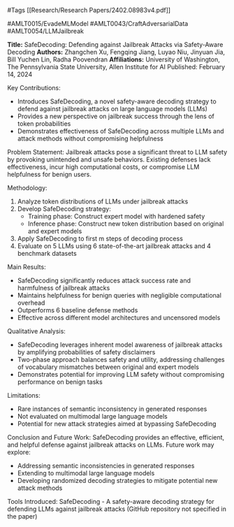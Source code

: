#Tags
[[Research/Research Papers/2402.08983v4.pdf]]

#AMLT0015/EvadeMLModel
#AMLT0043/CraftAdversarialData
#AMLT0054/LLMJailbreak

**Title:** SafeDecoding: Defending against Jailbreak Attacks via Safety-Aware Decoding
**Authors:** Zhangchen Xu, Fengqing Jiang, Luyao Niu, Jinyuan Jia, Bill Yuchen Lin, Radha Poovendran
**Affiliations:** University of Washington, The Pennsylvania State University, Allen Institute for AI
Published: February 14, 2024

Key Contributions:
- Introduces SafeDecoding, a novel safety-aware decoding strategy to defend against jailbreak attacks on large language models (LLMs)
- Provides a new perspective on jailbreak success through the lens of token probabilities
- Demonstrates effectiveness of SafeDecoding across multiple LLMs and attack methods without compromising helpfulness

Problem Statement:
Jailbreak attacks pose a significant threat to LLM safety by provoking unintended and unsafe behaviors. Existing defenses lack effectiveness, incur high computational costs, or compromise LLM helpfulness for benign users.

Methodology:
1. Analyze token distributions of LLMs under jailbreak attacks
2. Develop SafeDecoding strategy:
   - Training phase: Construct expert model with hardened safety
   - Inference phase: Construct new token distribution based on original and expert models
3. Apply SafeDecoding to first m steps of decoding process
4. Evaluate on 5 LLMs using 6 state-of-the-art jailbreak attacks and 4 benchmark datasets

Main Results:
- SafeDecoding significantly reduces attack success rate and harmfulness of jailbreak attacks
- Maintains helpfulness for benign queries with negligible computational overhead
- Outperforms 6 baseline defense methods
- Effective across different model architectures and uncensored models

Qualitative Analysis:
- SafeDecoding leverages inherent model awareness of jailbreak attacks by amplifying probabilities of safety disclaimers
- Two-phase approach balances safety and utility, addressing challenges of vocabulary mismatches between original and expert models
- Demonstrates potential for improving LLM safety without compromising performance on benign tasks

Limitations:
- Rare instances of semantic inconsistency in generated responses
- Not evaluated on multimodal large language models
- Potential for new attack strategies aimed at bypassing SafeDecoding

Conclusion and Future Work:
SafeDecoding provides an effective, efficient, and helpful defense against jailbreak attacks on LLMs. Future work may explore:
- Addressing semantic inconsistencies in generated responses
- Extending to multimodal large language models
- Developing randomized decoding strategies to mitigate potential new attack methods

Tools Introduced:
SafeDecoding - A safety-aware decoding strategy for defending LLMs against jailbreak attacks
(GitHub repository not specified in the paper)